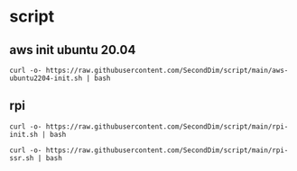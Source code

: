 # script

## aws init ubuntu 20.04

`curl -o- https://raw.githubusercontent.com/SecondDim/script/main/aws-ubuntu2204-init.sh | bash`


## rpi

`curl -o- https://raw.githubusercontent.com/SecondDim/script/main/rpi-init.sh | bash`

`curl -o- https://raw.githubusercontent.com/SecondDim/script/main/rpi-ssr.sh | bash`
